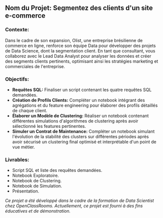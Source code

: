## Nom du Projet: Segmentez des clients d'un site e-commerce

### Contexte:
Dans le cadre de son expansion, Olist, une entreprise brésilienne de commerce en ligne, renforce son équipe Data pour 
développer des projets de Data Science, dont la segmentation client. En tant que consultant, vous collaborez avec 
le Lead Data Analyst pour analyser les données et créer des segments clients pertinents, optimisant ainsi les stratégies
marketing et commerciales de l'entreprise.

### Objectifs:

- **Requêtes SQL:** Finaliser un script contenant les quatre requêtes SQL demandées.
- **Création de Profils Clients:** Compléter un notebook intégrant des agrégations et du feature engineering pour élaborer des profils détaillés de chaque client.
- **Élaborer un Modèle de Clustering:** Réaliser un notebook contenant différentes simulations d'algorithmes de clustering après avoir sélectionné les features pertinentes.
- **Simuler un Contrat de Maintenance:** Compléter un notebook simulant l'évolution de la stabilité des clusters sur différentes périodes après avoir sécurisé un clustering final optimisé et interprétable d'un point de vue métier.

### Livrables:

- Script SQL et liste des requêtes demandées.
- Notebook Exploratoire.
- Notebook de Clustering.
- Notebook de Simulation.
- Présentation.  

*Ce projet a été développé dans le cadre de la formation de Data Scientist chez OpenClassRooms. Actuellement, ce projet est fourni à des fins éducatives et de démonstration.*